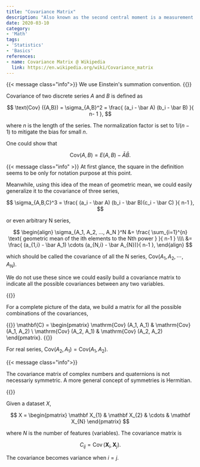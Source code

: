```yaml
---
title: "Covariance Matrix"
description: "Also known as the second central moment is a measurement of the spread."
date: 2020-03-10
category:
- 'Math'
tags:
- 'Statistics'
- 'Basics'
references:
- name: Covariance Matrix @ Wikipedia
  link: https://en.wikipedia.org/wiki/Covariance_matrix
---
```


{{< message class="info">}}
We use Einstein's summation convention.
{{</message>}}

Covariance of two discrete series $A$ and $B$ is defined as

$$
\text{Cov} ({A,B}) = \sigma_{A,B}^2 = \frac{  (a_i - \bar A) (b_i - \bar B) }{ n- 1 },
$$

where $n$ is the length of the series. The normalization factor is set to $1/(n-1)$ to mitigate the bias for small $n$.

One could show that

$$
\mathrm{Cov}({A,B}) = E( A,B ) - \bar A \bar B.
$$


{{< message class="info" >}}
At first glance, the square in the definition seems to be only for notation purpose at this point.

Meanwhile, using this idea of the mean of geometric mean, we could easily generalize it to the covariance of three series,

$$
\sigma_{A,B,C}^3 = \frac{ (a_i - \bar A) (b_i - \bar B)(c_i - \bar C) }{ n-1 },
$$

or even arbitrary N series,

$$
\begin{align}
\sigma_{A_1, A_2, ..., A_N }^N &= \frac{ \sum_{i=1}^{n} \text{ geometric mean of the ith elements to the Nth power }  }{ n-1 } \\\\
&= \frac{  (a_{1,i} - \bar A_1) \cdots (a_{N,i} - \bar A_{N})}{ n-1 },
\end{align}
$$

which should be called the covariance of all the N series, $\mathrm{Cov} ({A_1, A_2,\cdots, A_N })$.

We do not use these since we could easily build a covariance matrix to indicate all the possible covariances between any two variables.

{{</message>}}

For a complete picture of the data, we build a matrix for all the possible combinations of the covariances,

{{<m>}}
\mathbf{C} = \begin{pmatrix}
\mathrm{Cov} (A_1, A_1) & \mathrm{Cov} (A_1, A_2) \\
\mathrm{Cov} (A_2, A_1) & \mathrm{Cov} (A_2, A_2)
\end{pmatrix}.
{{</m>}}

For real series, $\mathrm{Cov} (A_2, A_1) = \mathrm{Cov} (A_1, A_2)$.

{{< message class="info">}}

The covariance matrix of complex numbers and quaternions is not necessariy symmetric. A more general concept of symmetries is Hermitian.

{{</message>}}

Given a dataset $X$,

$$
X = \begin{pmatrix}
\mathbf X_{1} & \mathbf X_{2} & \cdots & \mathbf X_{N}
\end{pmatrix}
$$

where $N$ is the number of features (variables). The covariance matrix is

$$
C_{ij} = \operatorname{Cov}(\mathbf X_i, \mathbf X_j).
$$

The covariance becomes variance when $i=j$.
